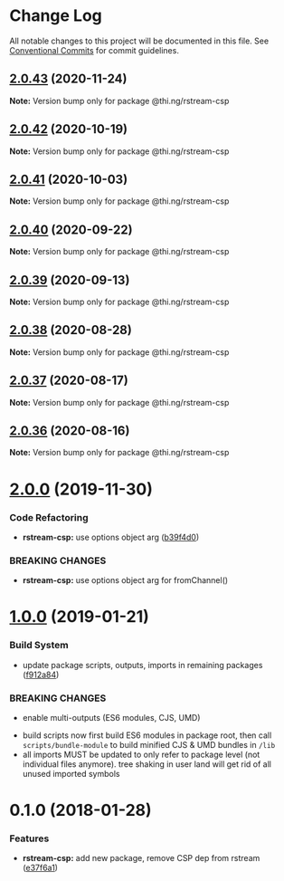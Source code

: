 # Change Log

All notable changes to this project will be documented in this file.
See [Conventional Commits](https://conventionalcommits.org) for commit guidelines.

## [2.0.43](https://github.com/thi-ng/umbrella/compare/@thi.ng/rstream-csp@2.0.42...@thi.ng/rstream-csp@2.0.43) (2020-11-24)

**Note:** Version bump only for package @thi.ng/rstream-csp





## [2.0.42](https://github.com/thi-ng/umbrella/compare/@thi.ng/rstream-csp@2.0.41...@thi.ng/rstream-csp@2.0.42) (2020-10-19)

**Note:** Version bump only for package @thi.ng/rstream-csp





## [2.0.41](https://github.com/thi-ng/umbrella/compare/@thi.ng/rstream-csp@2.0.40...@thi.ng/rstream-csp@2.0.41) (2020-10-03)

**Note:** Version bump only for package @thi.ng/rstream-csp





## [2.0.40](https://github.com/thi-ng/umbrella/compare/@thi.ng/rstream-csp@2.0.39...@thi.ng/rstream-csp@2.0.40) (2020-09-22)

**Note:** Version bump only for package @thi.ng/rstream-csp





## [2.0.39](https://github.com/thi-ng/umbrella/compare/@thi.ng/rstream-csp@2.0.38...@thi.ng/rstream-csp@2.0.39) (2020-09-13)

**Note:** Version bump only for package @thi.ng/rstream-csp





## [2.0.38](https://github.com/thi-ng/umbrella/compare/@thi.ng/rstream-csp@2.0.37...@thi.ng/rstream-csp@2.0.38) (2020-08-28)

**Note:** Version bump only for package @thi.ng/rstream-csp





## [2.0.37](https://github.com/thi-ng/umbrella/compare/@thi.ng/rstream-csp@2.0.36...@thi.ng/rstream-csp@2.0.37) (2020-08-17)

**Note:** Version bump only for package @thi.ng/rstream-csp





## [2.0.36](https://github.com/thi-ng/umbrella/compare/@thi.ng/rstream-csp@2.0.35...@thi.ng/rstream-csp@2.0.36) (2020-08-16)

**Note:** Version bump only for package @thi.ng/rstream-csp





# [2.0.0](https://github.com/thi-ng/umbrella/compare/@thi.ng/rstream-csp@1.0.33...@thi.ng/rstream-csp@2.0.0) (2019-11-30)

### Code Refactoring

* **rstream-csp:** use options object arg ([b39f4d0](https://github.com/thi-ng/umbrella/commit/b39f4d023fdb90d5ad095b2e50d76e69c2b50843))

### BREAKING CHANGES

* **rstream-csp:** use options object arg for fromChannel()

# [1.0.0](https://github.com/thi-ng/umbrella/compare/@thi.ng/rstream-csp@0.1.125...@thi.ng/rstream-csp@1.0.0) (2019-01-21)

### Build System

* update package scripts, outputs, imports in remaining packages ([f912a84](https://github.com/thi-ng/umbrella/commit/f912a84))

### BREAKING CHANGES

* enable multi-outputs (ES6 modules, CJS, UMD)

- build scripts now first build ES6 modules in package root, then call
  `scripts/bundle-module` to build minified CJS & UMD bundles in `/lib`
- all imports MUST be updated to only refer to package level
  (not individual files anymore). tree shaking in user land will get rid of
  all unused imported symbols

<a name="0.1.0"></a>
# 0.1.0 (2018-01-28)

### Features

* **rstream-csp:** add new package, remove CSP dep from rstream ([e37f6a1](https://github.com/thi-ng/umbrella/commit/e37f6a1))
